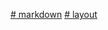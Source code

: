 [# markdown](https://gobls.github.io/rsschool-cv/cv)
[# layout](https://gobls.github.io/rsschool-cv/)
